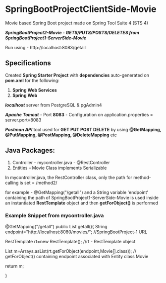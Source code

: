 # SpringBootProjectClientSide-Movie
Movie based Spring Boot project made on Spring Tool Suite 4 (STS 4)

***SpringBootProject2-Movie - GETS/PUTS/POSTS/DELETES from SpringBootProject1-ServerSide-Movie***

Run using - http://localhost:8083/getall

## Specifications
Created **Spring Starter Project** with **dependencies** auto-generated on **pom.xml** for the following:
1) **Spring Web Services**
2) **Spring Web**

***localhost*** server from PostgreSQL & pgAdmin4

***Apache Tomcat*** - Port **8083** - Configuration on application.properties = server.port=8083

***Postman API*** tool used for **GET PUT POST DELETE** by using **@GetMapping, @PutMapping, @PostMapping, @DeleteMapping** etc

## Java Packages:
1) Controller – mycontroller.java - @RestController 
2) Entities – Movie Class implements Serializable

In mycontroller.java, the RestController class, only the path for method-calling is set = /method2/

for example - @GetMapping("/getall")
and a String variable 'endpoint' containing the path of SpringBootProject1-ServerSide-Movie is used inside an instantiated **RestTemplate** object and then **getForObject()** is performed

### Example Snippet from mycontroller.java

@GetMapping("/getall")
public List<Movie> getall(){
String endpoint="http://localhost:8080/movies/";                      //SpringBootProject-1 URL
	
RestTemplate rt=new RestTemplate();                                   //rt - RestTemplate object
	
List<Movie> m=Arrays.asList(rt.getForObject(endpoint,Movie[].class)); // getForObject() containing endpoint associated with Entity class Movie
	
return m;
	
}
  
